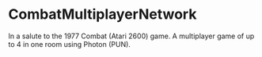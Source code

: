 # CombatMultiplayerNetwork
In a salute to the 1977 Combat (Atari 2600) game. A multiplayer game of up to 4 in one room using Photon (PUN).
